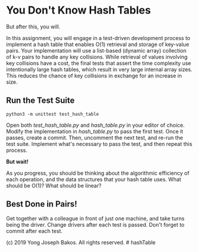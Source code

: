 # You Don't Know Hash Tables

But after this, you will.

In this assignment, you will engage in a test-driven development process to implement a hash table that enables O(1) retrieval and storage
of key-value pairs. Your implementation will use a list-based (dynamic array) collection of k-v pairs to handle any key collisions. While retrieval
of values involving key collisions have a cost, the final tests that assert the time complexity use intentionally large hash tables, which result
in very large internal array sizes. This reduces the chance of key collisions in exchange for an increase in size.

## Run the Test Suite

`python3 -m unittest test_hash_table`

Open both *test_hash_table.py* and *hash_table.py* in your editor of choice. Modify the implementation in *hash_table.py* to pass the first test. Once it passes, create a commit. Then, uncomment the next test, and re-run the test suite. Implement what's necessary to pass the test, and then repeat this process.

**But wait!**

As you progress, you should be thinking about the algorithmic efficiency of each operation, and the data structures that your hash table uses.
What should be O(1)? What should be linear?

## Best Done in Pairs!

Get together with a colleague in front of just one machine, and take turns being the driver. Change drivers after each test is passed. Don't forget to commit after each test.

(c) 2019 Yong Joseph Bakos. All rights reserved.
#   h a s h T a b l e  
 